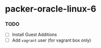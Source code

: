 # packer-oracle-linux-6

### TODO
- [ ] Install Guest Additions
- [ ] Add `vagrant` user (for vagrant box only)
